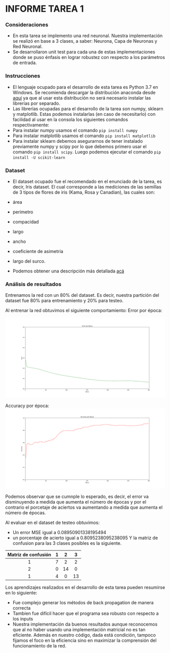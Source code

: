 INFORME TAREA 1
================

### Consideraciones

- En esta tarea se implemento una red neuronal. Nuestra implementación se realizó en base a 3 clases, a saber: Neurona, Capa de Neuronas y Red Neuronal. 
- Se desarrollaron unit test para cada una de estas implementaciones donde se puso énfasis en lograr robustez con respecto a los parámetros de entrada.

### Instrucciones

- El lenguaje ocupado para el desarrollo de esta tarea es Python 3.7 en Windows. 
Se recomienda descargar la distribución anaconda desde [aquí](https://repo.anaconda.com/archive/Anaconda3-2019.07-Windows-x86_64.exe) ya que al usar esta distribución no será necesario instalar las librerías por separado.
- Las librerías ocupadas para el desarrollo de la tarea son numpy, sklearn y matplotlib. Estas podemos instalarlas (en caso de necesitarlo) con facilidad al usar en la consola los siguientes comandos respectivamente:
- Para instalar numpy usamos el comando `pip install numpy`
- Para instalar matplotlib usamos el comando `pip install matplotlib`
- Para instalar sklearn debemos asegurarnos de tener instalado previamente numpy y scipy por lo que debemos primero usar el comando `pip install scipy`. 
Luego podemos ejecutar el comando `pip install -U scikit-learn`


### Dataset

- El dataset ocupado fue el recomendado en el enunciado de la tarea, es decir, Iris dataset. El cual corresponde a las mediciones de las semillas de 3 tipos de flores de iris (Kama, Rosa y Canadian), las cuales son:
- área 
- perimetro  
- compacidad 
- largo
- ancho  
- coeficiente de asimetría 
- largo del surco.

- Podemos obtener una descripción más detallada [acá](https://archive.ics.uci.edu/ml/datasets/seeds)

### Análisis de resultados

Entrenamos la red con un 80% del dataset. Es decir, nuestra partición del dataset fue 80% para entrenamiento y 20% para testeo.

Al entrenar la red obtuvimos el siguiente comportamiento:
Error por época: 

![alt text](https://github.com/pbl0rd/Tareas_CC5114/blob/master/Tarea_1/Images/Error%20por%20epoca.png)

Accuracy por época: 
![alt text](https://github.com/pbl0rd/Tareas_CC5114/blob/master/Tarea_1/Images/Accuracy%20por%20epoca.png)

Podemos observar que se cumnple lo esperado, es decir, el error va disminuyendo a medida que aumenta el número de épocas y por el contrario el porcetaje de aciertos va 
aumentando a medida que aumenta el número de épocas.

Al evaluar en el dataset de testeo obtuvimos:
- Un error MSE igual a 0.08950901338195494
- un porcentaje de acierto igual a 0.8095238095238095
Y la matriz de confusion para las 3 clases posibles es la siguiente.

| Matriz de confusión | 1  | 2  | 3 |
| :-----: | :-: | :-: | :-: |
| 1 | 7 | 2 | 2 |
| 2 | 0 | 14 | 0 |
| 1 | 4 | 0 | 13 |

Los aprendizajes realizados en el desarrollo de esta tarea pueden resumirse en lo siguiente:
- Fue complejo generar los métodos de back propagation de manera correcta
- Tambíen fue difícil hacer que el programa sea robusto con respecto a los inputs
- Nuestra implementación da buenos resultados aunque reconocemos que al no haber usando una implementación matricial no es tan eficiente. Además en nuestro código, dada está condición, tampoco 
fijamos el foco en la eficiencia sino en maximizar la comprensión del funcionamiento de la red.